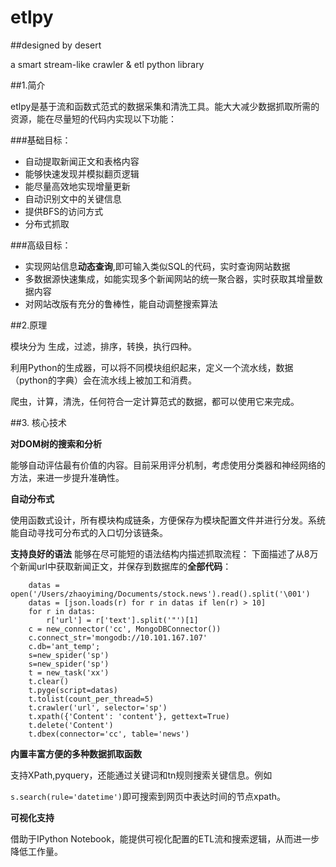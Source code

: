 # etlpy

##designed by desert

a smart stream-like crawler &amp; etl python library

##1.简介

etlpy是基于流和函数式范式的数据采集和清洗工具。能大大减少数据抓取所需的资源，能在尽量短的代码内实现以下功能：

###基础目标：
 - 自动提取新闻正文和表格内容
 - 能够快速发现并模拟翻页逻辑
 - 能尽量高效地实现增量更新
 - 自动识别文中的关键信息
 - 提供BFS的访问方式
 - 分布式抓取

###高级目标：
 - 实现网站信息**动态查询**,即可输入类似SQL的代码，实时查询网站数据
 - 多数据源快速集成，如能实现多个新闻网站的统一聚合器，实时获取其增量数据内容
 - 对网站改版有充分的鲁棒性，能自动调整搜索算法


##2.原理

模块分为 生成，过滤，排序，转换，执行四种。  

利用Python的生成器，可以将不同模块组织起来，定义一个流水线，数据（python的字典）会在流水线上被加工和消费。  

爬虫，计算，清洗，任何符合一定计算范式的数据，都可以使用它来完成。


 
##3. 核心技术

**对DOM树的搜索和分析**

能够自动评估最有价值的内容。目前采用评分机制，考虑使用分类器和神经网络的方法，来进一步提升准确性。
 
**自动分布式**

使用函数式设计，所有模块构成链条，方便保存为模块配置文件并进行分发。系统能自动寻找可分布式的入口切分该链条。

**支持良好的语法**
    能够在尽可能短的语法结构内描述抓取流程：
    下面描述了从8万个新闻url中获取新闻正文，并保存到数据库的**全部代码**：
```
    datas = open('/Users/zhaoyiming/Documents/stock.news').read().split('\001')
    datas = [json.loads(r) for r in datas if len(r) > 10]
    for r in datas:
        r['url'] = r['text'].split('"')[1]
    c = new_connector('cc', MongoDBConnector())
    c.connect_str='mongodb://10.101.167.107'
    c.db='ant_temp';
    s=new_spider('sp')
    s=new_spider('sp')
    t = new_task('xx')
    t.clear()
    t.pyge(script=datas)
    t.tolist(count_per_thread=5)
    t.crawler('url', selector='sp')
    t.xpath({'Content': 'content'}, gettext=True)
    t.delete('Content')
    t.dbex(connector='cc', table='news')
```
 
 **内置丰富方便的多种数据抓取函数**
 
 支持XPath,pyquery，还能通过关键词和tn规则搜索关键信息。例如

`s.search(rule='datetime')`即可搜索到网页中表达时间的节点xpath。

**可视化支持**

借助于IPython Notebook，能提供可视化配置的ETL流和搜索逻辑，从而进一步降低工作量。





